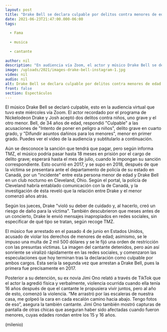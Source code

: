 ```yaml
---
layout: post
title: "Drake Bell se declara culpable por delitos contra menores de edad"
date: 2021-06-23T21:47:00.000-06:00
tags:
  
  - Fama
  
  - musica
  
  - cantante
  
author: nil
description: "En audiencia vía Zoom, el actor y músico Drake Bell se declaró culpable por un delito grave que afectó a menores de edad. "
image: /uploads/2021/images-drake-bell-instagram-1.jpg
video: nil
audio: nil
alt: Drake Bell se declara culpable por delitos contra menores de edad
front: false
section: Espectáculos
---
```


El músico Drake Bell se declaró culpable, esto en la audiencia virtual que tuvo este miércoles vía Zoom. El actor recordado por el programa de Nickelodeon Drake y Josh aceptó dos delitos contra niños, uno grave y el otro menor. Bell, de 34 años de edad, respondió "Culpable" a las acusaciones de "Intento de poner en peligro a niños", delito grave en cuarto grado, y "Difundir asuntos dañinos para los menores", menor en primer grado. Puedes ver el video de la audiencia y subtitularlo a continuación.

Aún se desconoce la sanción que tendrá que pagar, pero según informa TMZ, el músico podría pasar hasta 18 meses en prisión por el cargo de delito grave; esperará hasta el mes de julio, cuando le impongan su sanción correspondiente. Esto ocurrió en 2017, y se supo en 2018, después de que la víctima se presentara ante el departamento de policía de su estado en Canadá, por un "incidente" entre esta persona menor de edad y Drake Bell en un club nocturno en Cleveland, Ohio. Según el portal, la policía de Cleveland habría entablado comunicación con la de Canadá, y la investigación de ésta reveló que la relación entre Drake y el menor comenzó años atrás.

Según los jueces, Drake "violó su deber de cuidado y, al hacerlo, creó un riesgo de daño para la víctima". También descubrieron que meses antes de un concierto, Drake le envió mensajes inapropiados en redes sociales, sin especificar de qué tipo se tratan, según recoge TMZ. 

El músico fue arrestado en el pasado 4 de junio en Estados Unidos, acusado de violar los derechos de menores de edad; asimismo, se le impuso una multa de 2 mil 500 dólares y se le fijó una orden de restricción con las presuntas víctimas. La imagen del cantante detenidos, pero aún así sonriente se viralizó rápidamente en las redes sociales, y comenzaron las especulaciones que hoy terminan tras la declaración como culpable por ambos cargos. Esta sería la segunda vez que arrestan a Drake Bell, pues la primera fue precisamente en 2017. 

Posterior a su detención, su ex novia Jimi Ono relató a través de TikTok que el actor la agredió física y verbalmente, violencia ocurrida cuando ella tenía 16 años después de que el cantante le propusiera vivir juntos, pero al año de esto, comenzó la violencia. “Me arrastró por las escaleras de nuestra casa, me golpeó la cara en cada escalón camino hacia abajo. Tengo fotos de eso”, asegura la también cantante. Jimi Ono también mostró capturas de pantalla de otras chicas que aseguran haber sido afectadas cuando fueron menores, cuyas edades rondan entre los 15 y 16 años. 

(milenio)